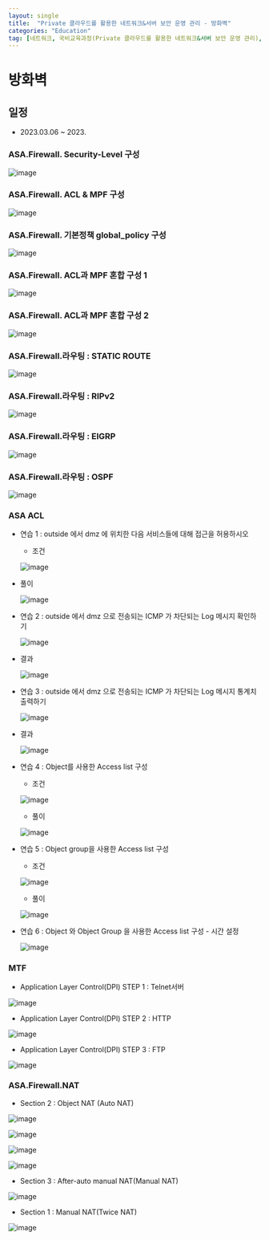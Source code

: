 ```yaml
---
layout: single
title:  "Private 클라우드를 활용한 네트워크&서버 보안 운영 관리 - 방화벽"
categories: "Education"
tag: [네트워크, 국비교육과정(Private 클라우드를 활용한 네트워크&서버 보안 운영 관리), ASA]
---
```


# 방화벽
## 일정
  - 2023.03.06 ~ 2023.

### ASA.Firewall. Security-Level 구성

  ![image](https://user-images.githubusercontent.com/84834776/223028736-8fbd923b-7210-4815-a5db-4d285c751280.png)

### ASA.Firewall. ACL & MPF 구성

  ![image](https://user-images.githubusercontent.com/84834776/223034668-299931ad-845f-44c6-bb14-c892f229b64e.png)

### ASA.Firewall. 기본정책 global_policy 구성

  ![image](https://user-images.githubusercontent.com/84834776/223042119-67eac8df-7519-4e7d-866b-f25a1eaaa120.png)

### ASA.Firewall. ACL과 MPF 혼합 구성 1

  ![image](https://user-images.githubusercontent.com/84834776/223043281-b6315a7e-4a88-4fab-8c9b-9b9443cd062c.png)

### ASA.Firewall. ACL과 MPF 혼합 구성 2

  ![image](https://user-images.githubusercontent.com/84834776/223043804-23b09bf2-6476-4f78-8a3c-649d93a393fd.png)

### ASA.Firewall.라우팅 : STATIC ROUTE

  ![image](https://user-images.githubusercontent.com/84834776/223588230-2ee7f0d5-83fc-48ab-8262-0e69dc397b02.png)

### ASA.Firewall.라우팅 : RIPv2

  ![image](https://user-images.githubusercontent.com/84834776/223594279-e74b730b-2adf-4a26-a81c-984fdeec4410.png)

### ASA.Firewall.라우팅 : EIGRP

  ![image](https://user-images.githubusercontent.com/84834776/223596016-9a0fb080-a25d-4385-ad10-1523f92b9e0b.png)

### ASA.Firewall.라우팅 : OSPF

  ![image](https://user-images.githubusercontent.com/84834776/223597137-1ae19f9a-e7a3-4eea-b300-973538a6321b.png)

### ASA ACL

  - 연습 1 : outside 에서 dmz 에 위치한 다음 서비스들에 대해 접근을 허용하시오

    - 조건

    ![image](https://user-images.githubusercontent.com/84834776/223620883-344ed63e-d191-4e52-a5ae-f303c85233aa.png)
  
  - 풀이

    ![image](https://user-images.githubusercontent.com/84834776/223620769-e5936d1c-ed41-4f7d-9565-24850ed65cbd.png)

  - 연습 2 : outside 에서 dmz 으로 전송되는 ICMP 가 차단되는 Log 메시지 확인하기
    
    ![image](https://user-images.githubusercontent.com/84834776/223625964-4344899d-4391-4c00-b75f-979b40db611c.png)
    
  - 결과

    ![image](https://user-images.githubusercontent.com/84834776/223625776-8e34d04f-3f71-400a-8146-4fb1e37cb264.png)

  - 연습 3 : outside 에서 dmz 으로 전송되는 ICMP 가 차단되는 Log 메시지 통계치 출력하기

    ![image](https://user-images.githubusercontent.com/84834776/223626531-6e100a19-8d9a-4d74-a6ae-13c680db1538.png)

  - 결과 

    ![image](https://user-images.githubusercontent.com/84834776/223626741-1ae74809-d626-48eb-8f10-4ec7f7861c3a.png)

  - 연습 4 : Object를 사용한 Access list 구성

    - 조건 

    ![image](https://user-images.githubusercontent.com/84834776/223632534-9b04c838-eb3a-4c09-8ee9-c8493f51a658.png)
    
    - 풀이


    ![image](https://user-images.githubusercontent.com/84834776/223632456-56df94f1-496c-453c-b682-455bb22180ac.png)

  - 연습 5 : Object group을 사용한 Access list 구성

    - 조건 

    ![image](https://user-images.githubusercontent.com/84834776/223632840-25a5d2e3-f43a-46da-8d75-94d70a7490b6.png)

    - 풀이

    ![image](https://user-images.githubusercontent.com/84834776/223634633-fa86eda1-a309-40d2-b045-b01ff22c41fb.png)

  - 연습 6 : Object 와 Object Group 을 사용한 Access list 구성 - 시간 설정

    ![image](https://user-images.githubusercontent.com/84834776/223638235-b2498ffe-a73a-41ef-b91b-b6bad0de0b8d.png)
    
### MTF

  - Application Layer Control(DPI) STEP 1 : Telnet서버

  ![image](https://user-images.githubusercontent.com/84834776/223889448-015bd162-0278-4f3d-b4be-0a0bcb360ea3.png)

  - Application Layer Control(DPI) STEP 2 : HTTP
  
  ![image](https://user-images.githubusercontent.com/84834776/223897610-da75cfd2-147c-405a-bc31-5216f13ce4ad.png)

  - Application Layer Control(DPI) STEP 3 : FTP
  
  ![image](https://user-images.githubusercontent.com/84834776/223901963-41afd773-e008-44ad-8d53-f27abe5460fd.png)

### ASA.Firewall.NAT

  - Section 2 : Object NAT (Auto NAT)

  ![image](https://user-images.githubusercontent.com/84834776/223927653-dbf66887-8e73-49f8-bfe7-7c47be9949c3.png)

  ![image](https://user-images.githubusercontent.com/84834776/223929529-a46bbe0f-c5d3-4ed2-9372-b057de51fb3b.png)
    
  ![image](https://user-images.githubusercontent.com/84834776/223931481-65ccbd83-d524-4ba1-ae11-e00e1037132b.png)
  
  ![image](https://user-images.githubusercontent.com/84834776/223937055-ae2e5e11-b544-4abd-95d9-71d300ea053c.png)
  
  - Section 3 : After-auto manual NAT(Manual NAT)

  ![image](https://user-images.githubusercontent.com/84834776/223942377-de35aa12-2493-4f01-98fb-e9d43e5aaf3a.png)

  - Section 1 : Manual NAT(Twice NAT)
  
  ![image](https://user-images.githubusercontent.com/84834776/223948493-9b557721-6749-4f3f-888b-13a11924703f.png)

  
  
  
  
  
  
  
  
  
  
  
  
  
  
  
  
  

